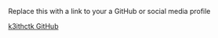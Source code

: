 Replace this with a link to your a GitHub or social media profile

[k3ithctk GitHub](https://github.com/k3ithctk/)
